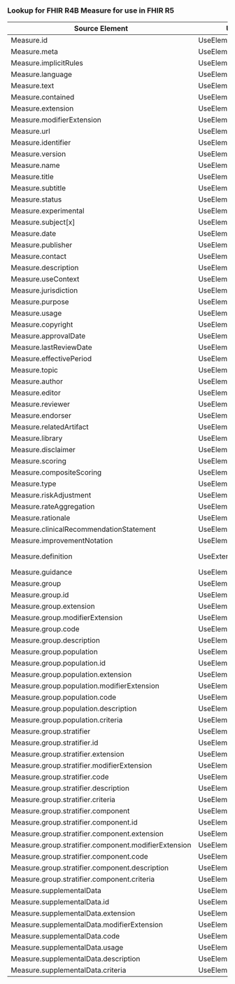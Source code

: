 ### Lookup for FHIR R4B Measure for use in FHIR R5

| Source Element | Usage | Target |
| -------------- | ----- | ------ |
| Measure.id | UseElementSameName | Measure.id |
| Measure.meta | UseElementSameName | Measure.meta |
| Measure.implicitRules | UseElementSameName | Measure.implicitRules |
| Measure.language | UseElementSameName | Measure.language |
| Measure.text | UseElementSameName | Measure.text |
| Measure.contained | UseElementSameName | Measure.contained |
| Measure.extension | UseElementSameName | Measure.extension |
| Measure.modifierExtension | UseElementSameName | Measure.modifierExtension |
| Measure.url | UseElementSameName | Measure.url |
| Measure.identifier | UseElementSameName | Measure.identifier |
| Measure.version | UseElementSameName | Measure.version |
| Measure.name | UseElementSameName | Measure.name |
| Measure.title | UseElementSameName | Measure.title |
| Measure.subtitle | UseElementSameName | Measure.subtitle |
| Measure.status | UseElementSameName | Measure.status |
| Measure.experimental | UseElementSameName | Measure.experimental |
| Measure.subject[x] | UseElementSameName | Measure.subject[x] |
| Measure.date | UseElementSameName | Measure.date |
| Measure.publisher | UseElementSameName | Measure.publisher |
| Measure.contact | UseElementSameName | Measure.contact |
| Measure.description | UseElementSameName | Measure.description |
| Measure.useContext | UseElementSameName | Measure.useContext |
| Measure.jurisdiction | UseElementSameName | Measure.jurisdiction |
| Measure.purpose | UseElementSameName | Measure.purpose |
| Measure.usage | UseElementSameName | Measure.usage |
| Measure.copyright | UseElementSameName | Measure.copyright |
| Measure.approvalDate | UseElementSameName | Measure.approvalDate |
| Measure.lastReviewDate | UseElementSameName | Measure.lastReviewDate |
| Measure.effectivePeriod | UseElementSameName | Measure.effectivePeriod |
| Measure.topic | UseElementSameName | Measure.topic |
| Measure.author | UseElementSameName | Measure.author |
| Measure.editor | UseElementSameName | Measure.editor |
| Measure.reviewer | UseElementSameName | Measure.reviewer |
| Measure.endorser | UseElementSameName | Measure.endorser |
| Measure.relatedArtifact | UseElementSameName | Measure.relatedArtifact |
| Measure.library | UseElementSameName | Measure.library |
| Measure.disclaimer | UseElementSameName | Measure.disclaimer |
| Measure.scoring | UseElementSameName | Measure.scoring |
| Measure.compositeScoring | UseElementSameName | Measure.compositeScoring |
| Measure.type | UseElementSameName | Measure.type |
| Measure.riskAdjustment | UseElementSameName | Measure.riskAdjustment |
| Measure.rateAggregation | UseElementSameName | Measure.rateAggregation |
| Measure.rationale | UseElementSameName | Measure.rationale |
| Measure.clinicalRecommendationStatement | UseElementSameName | Measure.clinicalRecommendationStatement |
| Measure.improvementNotation | UseElementSameName | Measure.improvementNotation |
| Measure.definition | UseExtension | http://hl7.org/fhir/4.3/StructureDefinition/extension-Measure.definition |
| Measure.guidance | UseElementSameName | Measure.guidance |
| Measure.group | UseElementSameName | Measure.group |
| Measure.group.id | UseElementSameName | Measure.group.id |
| Measure.group.extension | UseElementSameName | Measure.group.extension |
| Measure.group.modifierExtension | UseElementSameName | Measure.group.modifierExtension |
| Measure.group.code | UseElementSameName | Measure.group.code |
| Measure.group.description | UseElementSameName | Measure.group.description |
| Measure.group.population | UseElementSameName | Measure.group.population |
| Measure.group.population.id | UseElementSameName | Measure.group.population.id |
| Measure.group.population.extension | UseElementSameName | Measure.group.population.extension |
| Measure.group.population.modifierExtension | UseElementSameName | Measure.group.population.modifierExtension |
| Measure.group.population.code | UseElementSameName | Measure.group.population.code |
| Measure.group.population.description | UseElementSameName | Measure.group.population.description |
| Measure.group.population.criteria | UseElementSameName | Measure.group.population.criteria |
| Measure.group.stratifier | UseElementSameName | Measure.group.stratifier |
| Measure.group.stratifier.id | UseElementSameName | Measure.group.stratifier.id |
| Measure.group.stratifier.extension | UseElementSameName | Measure.group.stratifier.extension |
| Measure.group.stratifier.modifierExtension | UseElementSameName | Measure.group.stratifier.modifierExtension |
| Measure.group.stratifier.code | UseElementSameName | Measure.group.stratifier.code |
| Measure.group.stratifier.description | UseElementSameName | Measure.group.stratifier.description |
| Measure.group.stratifier.criteria | UseElementSameName | Measure.group.stratifier.criteria |
| Measure.group.stratifier.component | UseElementSameName | Measure.group.stratifier.component |
| Measure.group.stratifier.component.id | UseElementSameName | Measure.group.stratifier.component.id |
| Measure.group.stratifier.component.extension | UseElementSameName | Measure.group.stratifier.component.extension |
| Measure.group.stratifier.component.modifierExtension | UseElementSameName | Measure.group.stratifier.component.modifierExtension |
| Measure.group.stratifier.component.code | UseElementSameName | Measure.group.stratifier.component.code |
| Measure.group.stratifier.component.description | UseElementSameName | Measure.group.stratifier.component.description |
| Measure.group.stratifier.component.criteria | UseElementSameName | Measure.group.stratifier.component.criteria |
| Measure.supplementalData | UseElementSameName | Measure.supplementalData |
| Measure.supplementalData.id | UseElementSameName | Measure.supplementalData.id |
| Measure.supplementalData.extension | UseElementSameName | Measure.supplementalData.extension |
| Measure.supplementalData.modifierExtension | UseElementSameName | Measure.supplementalData.modifierExtension |
| Measure.supplementalData.code | UseElementSameName | Measure.supplementalData.code |
| Measure.supplementalData.usage | UseElementSameName | Measure.supplementalData.usage |
| Measure.supplementalData.description | UseElementSameName | Measure.supplementalData.description |
| Measure.supplementalData.criteria | UseElementSameName | Measure.supplementalData.criteria |
